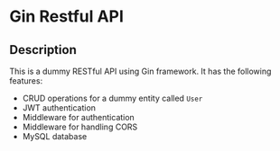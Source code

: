 # Gin Restful API 

## Description
This is a dummy  RESTful API using Gin framework. It has the following features:
- CRUD operations for a dummy entity called `User`
- JWT authentication
- Middleware for authentication
- Middleware for handling CORS
- MySQL database
